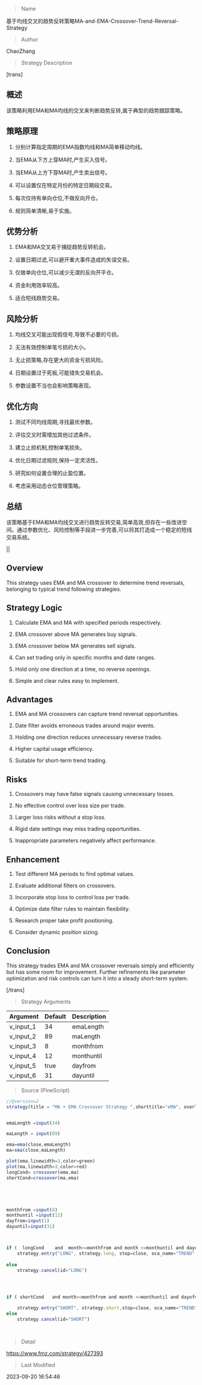
> Name

基于均线交叉的趋势反转策略MA-and-EMA-Crossover-Trend-Reversal-Strategy

> Author

ChaoZhang

> Strategy Description

[trans]

## 概述

该策略利用EMA和MA均线的交叉来判断趋势反转,属于典型的趋势跟踪策略。

## 策略原理

1. 分别计算指定周期的EMA指数均线和MA简单移动均线。

2. 当EMA从下方上穿MA时,产生买入信号。

3. 当EMA从上方下穿MA时,产生卖出信号。

4. 可以设置仅在特定月份的特定日期段交易。

5. 每次仅持有单向仓位,不做反向开仓。

6. 规则简单清晰,易于实施。

## 优势分析

1. EMA和MA交叉易于捕捉趋势反转机会。

2. 设置日期过滤,可以避开重大事件造成的失误交易。

3. 仅做单向仓位,可以减少无谓的反向开平仓。

4. 资金利用效率较高。

5. 适合短线趋势交易。

## 风险分析

1. 均线交叉可能出现假信号,导致不必要的亏损。

2. 无法有效控制单笔亏损的大小。

3. 无止损策略,存在更大的资金亏损风险。 

4. 日期设置过于死板,可能错失交易机会。

5. 参数设置不当也会影响策略表现。

## 优化方向

1. 测试不同均线周期,寻找最优参数。

2. 评估交叉时需增加其他过滤条件。

3. 建立止损机制,控制单笔损失。

4. 优化日期过滤规则,保持一定灵活性。

5. 研究如何设置合理的止盈位置。

6. 考虑采用动态仓位管理策略。

## 总结

该策略基于EMA和MA均线交叉进行趋势反转交易,简单高效,但存在一些改进空间。通过参数优化、风险控制等手段进一步完善,可以将其打造成一个稳定的短线交易系统。

||


## Overview

This strategy uses EMA and MA crossover to determine trend reversals, belonging to typical trend following strategies. 

## Strategy Logic

1. Calculate EMA and MA with specified periods respectively.

2. EMA crossover above MA generates buy signals. 

3. EMA crossover below MA generates sell signals.

4. Can set trading only in specific months and date ranges.

5. Hold only one direction at a time, no reverse openings.

6. Simple and clear rules easy to implement.

## Advantages

1. EMA and MA crossovers can capture trend reversal opportunities.

2. Date filter avoids erroneous trades around major events.

3. Holding one direction reduces unnecessary reverse trades.

4. Higher capital usage efficiency.

5. Suitable for short-term trend trading.

## Risks

1. Crossovers may have false signals causing unnecessary losses.

2. No effective control over loss size per trade. 

3. Larger loss risks without a stop loss.

4. Rigid date settings may miss trading opportunities. 

5. Inappropriate parameters negatively affect performance.

## Enhancement

1. Test different MA periods to find optimal values.

2. Evaluate additional filters on crossovers. 

3. Incorporate stop loss to control loss per trade.

4. Optimize date filter rules to maintain flexibility.

5. Research proper take profit positioning. 

6. Consider dynamic position sizing.

## Conclusion

This strategy trades EMA and MA crossover reversals simply and efficiently but has some room for improvement. Further refinements like parameter optimization and risk controls can turn it into a steady short-term system.

[/trans]

> Strategy Arguments



|Argument|Default|Description|
|----|----|----|
|v_input_1|34|emaLength|
|v_input_2|89|maLength|
|v_input_3|8|monthfrom|
|v_input_4|12|monthuntil|
|v_input_5|true|dayfrom|
|v_input_6|31|dayuntil|


> Source (PineScript)

``` javascript
//@version=2
strategy(title = "MA + EMA Crossover Strategy ",shorttitle="eMA", overlay = true,default_qty_type = strategy.percent_of_equity, default_qty_value = 100,commission_type=strategy.commission.percent,commission_value=0.1,initial_capital=100000)


emaLength =input(34)

maLength = input(89)

ema=ema(close,emaLength)
ma=sma(close,maLength)

plot(ema,linewidth=3,color=green)
plot(ma,linewidth=3,color=red)
longCond= crossover(ema,ma)
shortCond=crossover(ma,ema)





monthfrom =input(8)
monthuntil =input(12)
dayfrom=input(1)
dayuntil=input(31)



if (  longCond    and  month>=monthfrom and month <=monthuntil and dayofmonth>=dayfrom and dayofmonth < dayuntil) 
    strategy.entry("LONG", strategy.long, stop=close, oca_name="TREND",  comment="LONG")
    
else
    strategy.cancel(id="LONG")
    



if ( shortCond   and month>=monthfrom and month <=monthuntil and dayofmonth>=dayfrom and dayofmonth < dayuntil ) 

    strategy.entry("SHORT", strategy.short,stop=close, oca_name="TREND",  comment="SHORT")
else
    strategy.cancel(id="SHORT")
    



```

> Detail

https://www.fmz.com/strategy/427393

> Last Modified

2023-09-20 16:54:46
